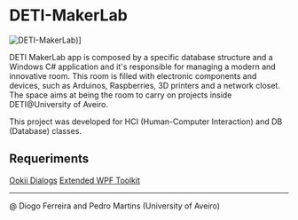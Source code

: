 # DETI-MakerLab

![DETI-MakerLab](https://firebasestorage.googleapis.com/v0/b/makerlab-b9b8c.appspot.com/o/app%2FScreenshot_1.jpg?alt=media&token=e3a065c2-4e45-49fb-abe4-77aa8808f411))]

DETI MakerLab app is composed by a specific database structure and a Windows C#
application and it's responsible for managing a modern and innovative room.
This room is filled with electronic components and devices, such as Arduinos, 
Raspberries, 3D printers and a network closet. The space aims at being the room
to carry on projects inside DETI@University of Aveiro.

This project was developed for HCI (Human-Computer Interaction) and
DB (Database) classes.

## Requeriments

[Ookii Dialogs](http://www.ookii.org/software/dialogs/)
[Extended WPF Toolkit](http://wpftoolkit.codeplex.com/)

--------------------------------------------------------------------------

@ Diogo Ferreira and Pedro Martins (University of Aveiro)

